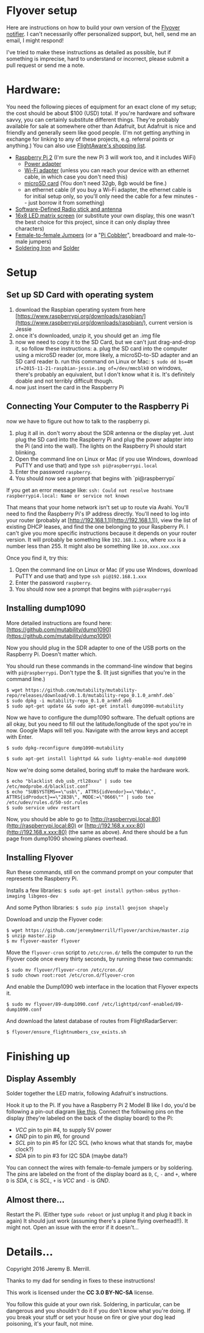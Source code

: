Flyover setup
=============

Here are instructions on how to build your own version of the [Flyover
notifier](http://jeremybmerrill.com/blog/2016/01/flyover.html). I can't
necessarily offer personalized support, but, hell, send me an email, I
might respond!

I've tried to make these instructions as detailed as possible, but if
something is imprecise, hard to understand or incorrect, please submit a
pull request or send me a note.

Hardware:
=========

You need the following pieces of equipment for an exact clone of my
setup; the cost should be about $100 (USD) total. If you're hardware and software savvy, you can certainly
substitute different things. They're probably available for sale at
somewhere other than Adafruit, but Adafruit is nice and friendly and
generally seem like good people. (I'm not getting anything in exchange
for linking to any of these projects, e.g. referral points or anything.)
You can also use [FlightAware's shopping list](https://flightaware.com/adsb/piaware/build).

-   [Raspberry Pi 2](https://www.adafruit.com/products/2358) (I'm sure the new Pi 3 will work too, and it includes WiFi)
    -   [Power adapter](https://www.adafruit.com/products/1995)
    -   [Wi-Fi adapter](http://www.amazon.com/gp/product/B003MTTJOY?psc=1&redirect=true&ref_=od_aui_detailpages00) (unless you can reach your device with an ethernet cable, in which case you don't need this)
    -   [microSD card](http://www.bestbuy.com/site/samsung-evo-32gb-microsdhc-class-10-uhs-1-memory-card-red-white/4568505.p?id=1219769553726&skuId=4568505&cmp=RMX) (You don't need 32gb, 8gb would be fine.)
    -   an ethernet cable (if you buy a Wi-Fi adapter, the ethernet cable is for initial setup only, so you'll only need the cable for a few minutes -- just borrow it from something)
-   [Software-Defined Radio stick and antenna](https://www.adafruit.com/products/1497)
-   [16x8 LED matrix screen](https://www.adafruit.com/products/2037) (or substitute your own display, this one wasn't the best choice for this project, since it can only display three characters)
-   [Female-to-female Jumpers](https://www.adafruit.com/products/266) (or a "[Pi Cobbler](https://www.adafruit.com/products/2029)", breadboard and male-to-male jumpers)
-   [Soldering Iron](https://www.adafruit.com/products/180) and [Solder](https://www.adafruit.com/products/1886)

Setup
=====

Set up SD Card with operating system
------------------------------------

1.  download the Raspbian operating system from here [https://www.raspberrypi.org/downloads/raspbian/](https://www.raspberrypi.org/downloads/raspbian/), current version is Jessie
2.  once it's downloaded, unzip it, you should get an .img file
3.  now we need to copy it to the SD Card, but we can't just drag-and-drop it, so follow these instructions:
    a.  plug the SD card into the computer using a microSD reader (or, more likely, a microSD-to-SD adapter and an SD card reader
    b.  run this command on Linux or Mac: `$ sudo dd bs=4M if=2015-11-21-raspbian-jessie.img of=/dev/mmcblk0` on windows, there's probably an equivalent, but I don't know what it is. It's definitely doable and not terribly difficult though.
4.  now just insert the card in the Raspberry Pi

Connecting Your Computer to the Raspberry Pi
--------------------------------------------

now we have to figure out how to talk to the raspberry pi.

1.  plug it all in. don't worry about the SDR antenna or the display yet. Just plug the SD card into the Raspberry Pi and plug the power adapter into the Pi (and into the wall). The lights on the Raspberry Pi should start blinking.
2.  Open the command line on Linux or Mac (if you use Windows, download PuTTY and use that) and type `ssh pi@raspberrypi.local`
3.  Enter the password `raspberry`.
4.  You should now see a prompt that begins with \`pi@raspberrypi\`

If you get an error message like: `ssh: Could not resolve hostname
raspberrypi4.local: Name or service not known`

That means that your home network isn't set up to route via Avahi.
You'll need to find the Raspberry Pi's IP address directly. You'll need
to log into your router (probably at [http://192.168.1.1](http://192.168.1.1)), view the list
of existing DHCP leases, and find the one belonging to your Raspberry
Pi. I can't give you more specific instructions because it depends on
your router version. It will probably be something like `192.168.1.xxx`,
where `xxx` is a number less than 255. It might also be something like
`10.xxx.xxx.xxx`

Once you find it, try this:

1.  Open the command line on Linux or Mac (if you use Windows, download PuTTY and use that) and type `ssh pi@192.168.1.xxx`
2.  Enter the password `raspberry`.
3.  You should now see a prompt that begins with `pi@raspberrypi`

Installing dump1090
-------------------

More detailed instructions are found here:
[https://github.com/mutability/dump1090](https://github.com/mutability/dump1090)

Now you should plug in the SDR adapter to one of the USB ports on the
Raspberry Pi. Doesn't matter which.

You should run these commands in the command-line window that begins
with `pi@raspberrypi`. Don't type the $. (It just signifies that
you're in the command line.)

````
$ wget https://github.com/mutability/mutability-repo/releases/download/v0.1.0/mutability-repo_0.1.0_armhf.deb`
$ sudo dpkg -i mutability-repo_0.1.0_armhf.deb
$ sudo apt-get update && sudo apt-get install dump1090-mutability
````

Now we have to configure the dump1090 software. The defualt options are
all okay, but you need to fill out the latitude/longitude of the spot
you're in now. Google Maps will tell you. Navigate with the arrow keys and accept with Enter.

`$ sudo dpkg-reconfigure dump1090-mutability`

`$ sudo apt-get install lighttpd && sudo lighty-enable-mod dump1090`

Now we're doing some detailed, boring stuff to make the hardware work.
````
$ echo "blacklist dvb_usb_rtl28xxu" | sudo tee /etc/modprobe.d/blacklist.conf`
$ echo "SUBSYSTEMS==\"usb\", ATTRS{idVendor}==\"0bda\", ATTRS{idProduct}==\"2838\", MODE:=\"0666\"" | sudo tee /etc/udev/rules.d/50-sdr.rules
$ sudo service udev restart
````

Now, you should be able to go to
[http://raspberrypi.local:80](http://raspberrypi.local:80) or
[http://192.168.x.xxx:80](http://192.168.x.xxx:80) (the same as
above). And there should be a fun page from dump1090 showing planes
overhead.

Installing Flyover
------------------

Run these commands, still on the command prompt on your computer that
represents the Raspberry Pi.

Installs a few libraries: `$ sudo apt-get install python-smbus python-imaging libgeos-dev`

And some Python libraries: `$ sudo pip install geojson shapely`

Download and unzip the Flyover code: 
````
$ wget https://github.com/jeremybmerrill/flyover/archive/master.zip
$ unzip master.zip
$ mv flyover-master flyover
````


Move the `flyover-cron` script to `/etc/cron.d/` tells the computer to run the Flyover code once every thirty seconds, by running these two commands:
````
$ sudo mv flyover/flyover-cron /etc/cron.d/
$ sudo chown root:root /etc/cron.d/flyover-cron
````

And enable the Dump1090 web interface in the location that Flyover expects it.

`$ sudo mv flyover/89-dump1090.conf /etc/lighttpd/conf-enabled/89-dump1090.conf`

And download the latest database of routes from FlightRadarServer:

`$ flyover/ensure_flightnumbers_csv_exists.sh`

Finishing up
============

Display Assembly
----------------
Solder together the LED matrix, following Adafruit's instructions.

Hook it up to the Pi. If you have a Raspberry Pi 2 Model B like I do, you'd be following a pin-out diagram [like this](http://www.raspberry-projects.com/pi/pi-hardware/raspberry-pi-2-model-b/rpi2-model-b-io-pins). Connect the following pins on the display (they're labeled on the back of the display board) to the Pi:

 - *VCC* pin to pin #4, to supply 5V power
 - *GND* pin to pin #6, for ground
 - *SCL* pin to pin #5 for I2C SCL (who knows what that stands for, maybe clock?)
 - *SDA* pin to pin #3 for I2C SDA (maybe data?)
 
You can connect the wires with female-to-female jumpers or by soldering. The pins are labeled on the front of the display board as `D`, `C`, `-` and `+`, where `D` is *SDA*, `C` is *SCL*, `+` is *VCC* and `-` is *GND*.

Almost there...
---------------
Restart the Pi. (Either type `sudo reboot` or just unplug it and plug it back in again) It should just work (assuming there's a plane flying overhead!!). It might not. Open an issue with
the error if it doesn't... 

Details...
==========

Copyright 2016 Jeremy B. Merrill.

Thanks to my dad for sending in fixes to these instructions!

This work is licensed under the **CC 3.0 BY-NC-SA** license.

You follow this guide at your own risk. Soldering, in particular, can be
dangerous and you shouldn't do it if you don't know what you're doing.
If you break your stuff or set your house on fire or give your dog lead poisoning, it's your fault, not
mine.
